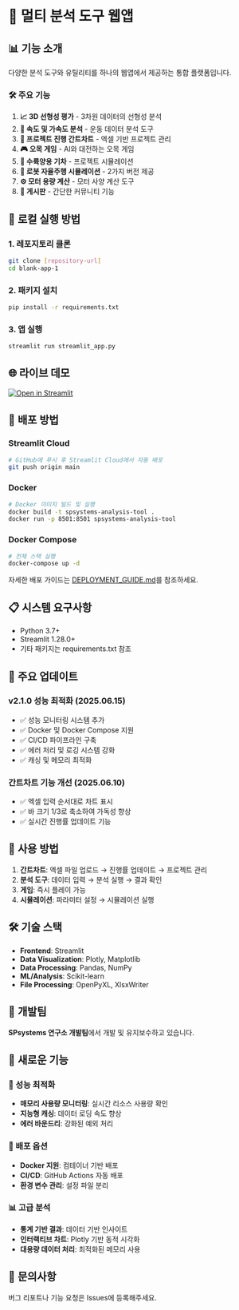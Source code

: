 # 🎯 **멀티 분석 도구 웹앱**

## 📊 **기능 소개**

다양한 분석 도구와 유틸리티를 하나의 웹앱에서 제공하는 통합 플랫폼입니다.

### 🛠️ **주요 기능**

1. **📈 3D 선형성 평가** - 3차원 데이터의 선형성 분석
2. **🚀 속도 및 가속도 분석** - 운동 데이터 분석 도구
3. **📅 프로젝트 진행 간트차트** - 엑셀 기반 프로젝트 관리
4. **🎮 오목 게임** - AI와 대전하는 오목 게임
5. **🚂 수륙양용 기차** - 프로젝트 시뮬레이션
6. **🤖 로봇 자율주행 시뮬레이션** - 2가지 버전 제공
7. **⚙️ 모터 용량 계산** - 모터 사양 계산 도구
8. **💬 게시판** - 간단한 커뮤니티 기능

## 🚀 **로컬 실행 방법**

### 1. 레포지토리 클론
```bash
git clone [repository-url]
cd blank-app-1
```

### 2. 패키지 설치
```bash
pip install -r requirements.txt
```

### 3. 앱 실행
```bash
streamlit run streamlit_app.py
```

## 🌐 **라이브 데모**

[![Open in Streamlit](https://static.streamlit.io/badges/streamlit_badge_black_white.svg)](your-app-url)

## 🚀 **배포 방법**

### Streamlit Cloud
```bash
# GitHub에 푸시 후 Streamlit Cloud에서 자동 배포
git push origin main
```

### Docker
```bash
# Docker 이미지 빌드 및 실행
docker build -t spsystems-analysis-tool .
docker run -p 8501:8501 spsystems-analysis-tool
```

### Docker Compose
```bash
# 전체 스택 실행
docker-compose up -d
```

자세한 배포 가이드는 [DEPLOYMENT_GUIDE.md](DEPLOYMENT_GUIDE.md)를 참조하세요.

## 📋 **시스템 요구사항**

- Python 3.7+
- Streamlit 1.28.0+
- 기타 패키지는 requirements.txt 참조

## 🔧 **주요 업데이트**

### v2.1.0 성능 최적화 (2025.06.15)
- ✅ 성능 모니터링 시스템 추가
- ✅ Docker 및 Docker Compose 지원
- ✅ CI/CD 파이프라인 구축
- ✅ 에러 처리 및 로깅 시스템 강화
- ✅ 캐싱 및 메모리 최적화

### 간트차트 기능 개선 (2025.06.10)
- ✅ 엑셀 입력 순서대로 차트 표시
- ✅ 바 크기 1/3로 축소하여 가독성 향상
- ✅ 실시간 진행률 업데이트 기능

## 📝 **사용 방법**

1. **간트차트**: 엑셀 파일 업로드 → 진행률 업데이트 → 프로젝트 관리
2. **분석 도구**: 데이터 입력 → 분석 실행 → 결과 확인
3. **게임**: 즉시 플레이 가능
4. **시뮬레이션**: 파라미터 설정 → 시뮬레이션 실행

## 🛠️ **기술 스택**

- **Frontend**: Streamlit
- **Data Visualization**: Plotly, Matplotlib
- **Data Processing**: Pandas, NumPy
- **ML/Analysis**: Scikit-learn
- **File Processing**: OpenPyXL, XlsxWriter

## 👥 **개발팀**

**SPsystems 연구소 개발팀**에서 개발 및 유지보수하고 있습니다.

## 🎨 **새로운 기능**

### 🚀 성능 최적화
- **매모리 사용량 모니터링**: 실시간 리소스 사용량 확인
- **지능형 캐싱**: 데이터 로딩 속도 향상
- **에러 바운드리**: 강화된 예외 처리

### 🔐 배포 옵션
- **Docker 지원**: 컴테이너 기반 배포
- **CI/CD**: GitHub Actions 자동 배포
- **환경 변수 관리**: 설정 파일 분리

### 📊 고급 분석
- **통계 기반 결과**: 데이터 기반 인사이트
- **인터랙티브 차트**: Plotly 기반 동적 시각화
- **대용량 데이터 처리**: 최적화된 메모리 사용

## 📧 **문의사항**

버그 리포트나 기능 요청은 Issues에 등록해주세요.
